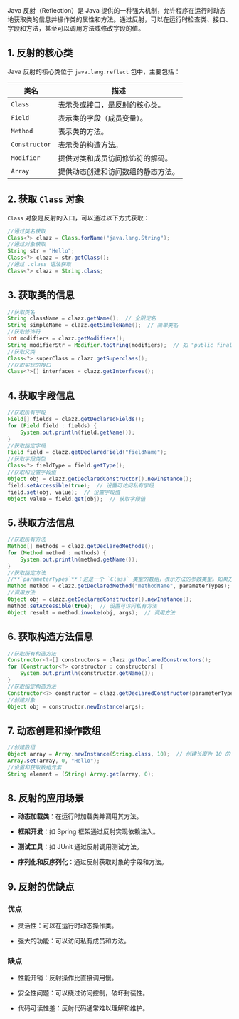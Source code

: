 Java 反射（Reflection）是 Java 提供的一种强大机制，允许程序在运行时动态地获取类的信息并操作类的属性和方法。通过反射，可以在运行时检查类、接口、字段和方法，甚至可以调用方法或修改字段的值。
## **1. 反射的核心类**

Java 反射的核心类位于 `java.lang.reflect` 包中，主要包括：

|类名|描述|
|---|---|
|`Class`|表示类或接口，是反射的核心类。|
|`Field`|表示类的字段（成员变量）。|
|`Method`|表示类的方法。|
|`Constructor`|表示类的构造方法。|
|`Modifier`|提供对类和成员访问修饰符的解码。|
|`Array`|提供动态创建和访问数组的静态方法。|
## **2. 获取 `Class` 对象**

`Class` 对象是反射的入口，可以通过以下方式获取：
```java
//通过类名获取
Class<?> clazz = Class.forName("java.lang.String");
//通过对象获取
String str = "Hello";
Class<?> clazz = str.getClass();
//通过 .class 语法获取
Class<?> clazz = String.class;
```
## **3. 获取类的信息**
```java
//获取类名
String className = clazz.getName();  // 全限定名
String simpleName = clazz.getSimpleName();  // 简单类名
//获取修饰符
int modifiers = clazz.getModifiers();
String modifierStr = Modifier.toString(modifiers);  // 如 "public final"
//获取父类
Class<?> superClass = clazz.getSuperclass();
//获取实现的接口
Class<?>[] interfaces = clazz.getInterfaces();
```
## **4. 获取字段信息**
```java
//获取所有字段
Field[] fields = clazz.getDeclaredFields();
for (Field field : fields) {
    System.out.println(field.getName());
}
//获取指定字段
Field field = clazz.getDeclaredField("fieldName");
//获取字段类型
Class<?> fieldType = field.getType();
//获取和设置字段值
Object obj = clazz.getDeclaredConstructor().newInstance();
field.setAccessible(true);  // 设置可访问私有字段
field.set(obj, value);  // 设置字段值
Object value = field.get(obj);  // 获取字段值
```
## **5. 获取方法信息**
```java
//获取所有方法
Method[] methods = clazz.getDeclaredMethods();
for (Method method : methods) {
    System.out.println(method.getName());
}
//获取指定方法
//**`parameterTypes`**：这是一个 `Class` 类型的数组，表示方法的参数类型。如果方法有多个参数，你需要为每个参数指定其类型。
Method method = clazz.getDeclaredMethod("methodName", parameterTypes);
//调用方法
Object obj = clazz.getDeclaredConstructor().newInstance();
method.setAccessible(true);  // 设置可访问私有方法
Object result = method.invoke(obj, args);  // 调用方法
```
## **6. 获取构造方法信息**
```java
//获取所有构造方法
Constructor<?>[] constructors = clazz.getDeclaredConstructors();
for (Constructor<?> constructor : constructors) {
    System.out.println(constructor.getName());
}
//获取指定构造方法
Constructor<?> constructor = clazz.getDeclaredConstructor(parameterTypes);
//创建对象
Object obj = constructor.newInstance(args);
```
## **7. 动态创建和操作数组**
```java
//创建数组
Object array = Array.newInstance(String.class, 10);  // 创建长度为 10 的 String 数组
Array.set(array, 0, "Hello");
//设置和获取数组元素
String element = (String) Array.get(array, 0);
```
## **8. 反射的应用场景**

- **动态加载类**：在运行时加载类并调用其方法。
    
- **框架开发**：如 Spring 框架通过反射实现依赖注入。
    
- **测试工具**：如 JUnit 通过反射调用测试方法。
    
- **序列化和反序列化**：通过反射获取对象的字段和方法。
## **9. 反射的优缺点**

### **优点**

- 灵活性：可以在运行时动态操作类。
    
- 强大的功能：可以访问私有成员和方法。
    

### **缺点**

- 性能开销：反射操作比直接调用慢。
    
- 安全性问题：可以绕过访问控制，破坏封装性。
    
- 代码可读性差：反射代码通常难以理解和维护。
